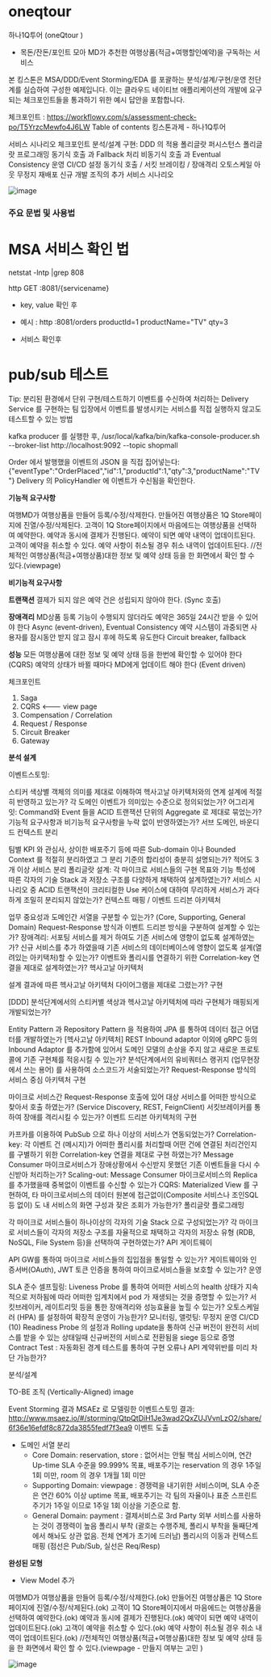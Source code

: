 # oneqtour

하나1Q투어 (oneQtour ) 
 - 목돈/잔돈/포인트 모아 MD가 추천한 여행상품(적금+여행할인예약)을 구독하는 서비스 

본 킹스톤은 MSA/DDD/Event Storming/EDA 를 포괄하는 분석/설계/구현/운영 전단계를 실습하여 구성한 예제입니다. 이는 클라우드 네이티브 애플리케이션의 개발에 요구되는 체크포인트들을 통과하기 위한 예시 답안을 포함합니다.

체크포인트 : https://workflowy.com/s/assessment-check-po/T5YrzcMewfo4J6LW
Table of contents
킹스톤과제 - 하나1Q투어 

서비스 시나리오
체크포인트
분석/설계
구현:
DDD 의 적용
폴리글랏 퍼시스턴스
폴리글랏 프로그래밍
동기식 호출 과 Fallback 처리
비동기식 호출 과 Eventual Consistency
운영
CI/CD 설정
동기식 호출 / 서킷 브레이킹 / 장애격리
오토스케일 아웃
무정지 재배포
신규 개발 조직의 추가
서비스 시나리오

![image](https://user-images.githubusercontent.com/58426170/173987544-023b846a-2ca9-4340-adea-25cb005799ff.png)

### 주요 문법 및 사용법

# MSA 서비스 확인 법 
netstat -lntp |grep 808

http GET :8081/{servicename}
- key, value 확인 후 
- 예시 : http :8081/orders productId=1 productName="TV" qty=3  

- 서비스 확인후 


# pub/sub 테스트 
Tip: 분리된 환경에서 단위 구현/테스트하기
이벤트를 수신하여 처리하는 Delivery Service 를 구현하는 팀 입장에서 이벤트를 발생시키는 서비스를 직접 실행하지 않고도 테스트할 수 있는 방법

kafka producer 를 실행한 후,
/usr/local/kafka/bin/kafka-console-producer.sh --broker-list http://localhost:9092 --topic shopmall

Order 에서 발행했을 이벤트의 JSON 을 직접 집어넣는다:
{"eventType":"OrderPlaced","id":1,"productId":1,"qty":3,"productName":"TV"}
Delivery 의 PolicyHandler 에 이벤트가 수신됨을 확인한다.



<b>기능적 요구사항</b>

여행MD가 여행상품을 만들어 등록/수정/삭제한다.
만들어진 여행상품은 1Q Store페이지에 진열/수정/삭제된다.
고객이 1Q Store페이지에서 마음에드는 여행상품을 선택하여 예약한다.
예약과 동시에 결제가 진행된다.
예약이 되면 예약 내역이 업데이트된다.
고객이 예약을 취소할 수 있다.
예약 사항이 취소될 경우 취소 내역이 업데이트된다.
//전체적인 여행상품(적금+여행상품)대한 정보 및 예약 상태 등을 한 화면에서 확인 할 수 있다.(viewpage)

<b>비기능적 요구사항</b>

 <b>트랜잭션</b>
 결제가 되지 않은 예약 건은 성립되지 않아야 한다. (Sync 호출)

 <b>장애격리</b>
 MD상품 등록 기능이 수행되지 않더라도 예약은 365일 24시간 받을 수 있어야 한다 Async (event-driven), Eventual Consistency
예약 시스템이 과중되면 사용자를 잠시동안 받지 않고 잠시 후에 하도록 유도한다 Circuit breaker, fallback

 <B>성능</B>
 모든 여행상품에 대한 정보 및 예약 상태 등을 한번에 확인할 수 있어야 한다 (CQRS)
 예약의 상태가 바뀔 때마다 MD에게 업데이트 해야 한다 (Event driven)

체크포인트
1. Saga
2. CQRS   <--- view page 
3. Compensation / Correlation
4. Request / Response
7. Circuit Breaker
5. Gateway


<B>분석 설계</B>

이벤트스토밍:

스티커 색상별 객체의 의미를 제대로 이해하여 헥사고날 아키텍처와의 연계 설계에 적절히 반영하고 있는가?
각 도메인 이벤트가 의미있는 수준으로 정의되었는가?
어그리게잇: Command와 Event 들을 ACID 트랜잭션 단위의 Aggregate 로 제대로 묶었는가?
기능적 요구사항과 비기능적 요구사항을 누락 없이 반영하였는가?
서브 도메인, 바운디드 컨텍스트 분리

팀별 KPI 와 관심사, 상이한 배포주기 등에 따른  Sub-domain 이나 Bounded Context 를 적절히 분리하였고 그 분리 기준의 합리성이 충분히 설명되는가?
적어도 3개 이상 서비스 분리
폴리글랏 설계: 각 마이크로 서비스들의 구현 목표와 기능 특성에 따른 각자의 기술 Stack 과 저장소 구조를 다양하게 채택하여 설계하였는가?
서비스 시나리오 중 ACID 트랜잭션이 크리티컬한 Use 케이스에 대하여 무리하게 서비스가 과다하게 조밀히 분리되지 않았는가?
컨텍스트 매핑 / 이벤트 드리븐 아키텍처

업무 중요성과  도메인간 서열을 구분할 수 있는가? (Core, Supporting, General Domain)
Request-Response 방식과 이벤트 드리븐 방식을 구분하여 설계할 수 있는가?
장애격리: 서포팅 서비스를 제거 하여도 기존 서비스에 영향이 없도록 설계하였는가?
신규 서비스를 추가 하였을때 기존 서비스의 데이터베이스에 영향이 없도록 설계(열려있는 아키택처)할 수 있는가?
이벤트와 폴리시를 연결하기 위한 Correlation-key 연결을 제대로 설계하였는가?
헥사고날 아키텍처

설계 결과에 따른 헥사고날 아키텍처 다이어그램을 제대로 그렸는가?
구현

[DDD] 분석단계에서의 스티커별 색상과 헥사고날 아키텍처에 따라 구현체가 매핑되게 개발되었는가?

Entity Pattern 과 Repository Pattern 을 적용하여 JPA 를 통하여 데이터 접근 어댑터를 개발하였는가
[헥사고날 아키텍처] REST Inbound adaptor 이외에 gRPC 등의 Inbound Adaptor 를 추가함에 있어서 도메인 모델의 손상을 주지 않고 새로운 프로토콜에 기존 구현체를 적응시킬 수 있는가?
분석단계에서의 유비쿼터스 랭귀지 (업무현장에서 쓰는 용어) 를 사용하여 소스코드가 서술되었는가?
Request-Response 방식의 서비스 중심 아키텍처 구현

마이크로 서비스간 Request-Response 호출에 있어 대상 서비스를 어떠한 방식으로 찾아서 호출 하였는가? (Service Discovery, REST, FeignClient)
서킷브레이커를 통하여  장애를 격리시킬 수 있는가?
이벤트 드리븐 아키텍처의 구현

카프카를 이용하여 PubSub 으로 하나 이상의 서비스가 연동되었는가?
Correlation-key: 각 이벤트 건 (메시지)가 어떠한 폴리시를 처리할때 어떤 건에 연결된 처리건인지를 구별하기 위한 Correlation-key 연결을 제대로 구현 하였는가?
Message Consumer 마이크로서비스가 장애상황에서 수신받지 못했던 기존 이벤트들을 다시 수신받아 처리하는가?
Scaling-out: Message Consumer 마이크로서비스의 Replica 를 추가했을때 중복없이 이벤트를 수신할 수 있는가
CQRS: Materialized View 를 구현하여, 타 마이크로서비스의 데이터 원본에 접근없이(Composite 서비스나 조인SQL 등 없이) 도 내 서비스의 화면 구성과 잦은 조회가 가능한가?
폴리글랏 플로그래밍

각 마이크로 서비스들이 하나이상의 각자의 기술 Stack 으로 구성되었는가?
각 마이크로 서비스들이 각자의 저장소 구조를 자율적으로 채택하고 각자의 저장소 유형 (RDB, NoSQL, File System 등)을 선택하여 구현하였는가?
API 게이트웨이

API GW를 통하여 마이크로 서비스들의 집입점을 통일할 수 있는가?
게이트웨이와 인증서버(OAuth), JWT 토큰 인증을 통하여 마이크로서비스들을 보호할 수 있는가?
운영

SLA 준수
셀프힐링: Liveness Probe 를 통하여 어떠한 서비스의 health 상태가 지속적으로 저하됨에 따라 어떠한 임계치에서 pod 가 재생되는 것을 증명할 수 있는가?
서킷브레이커, 레이트리밋 등을 통한 장애격리와 성능효율을 높힐 수 있는가?
오토스케일러 (HPA) 를 설정하여 확장적 운영이 가능한가?
모니터링, 앨럿팅:
무정지 운영 CI/CD (10)
Readiness Probe 의 설정과 Rolling update을 통하여 신규 버전이 완전히 서비스를 받을 수 있는 상태일때 신규버전의 서비스로 전환됨을 siege 등으로 증명
Contract Test : 자동화된 경계 테스트를 통하여 구현 오류나 API 계약위반를 미리 차단 가능한가?

분석/설계


TO-BE 조직 (Vertically-Aligned)
image

Event Storming 결과
MSAEz 로 모델링한 이벤트스토밍 결과: http://www.msaez.io/#/storming/QtpQtDiH1Je3wad2QxZUJVvnLzO2/share/6f36e16efdf8c872da3855fedf7f3ea9
이벤트 도출
- 도메인 서열 분리 
   - Core Domain:  reservation, store : 없어서는 안될 핵심 서비스이며, 연간 Up-time SLA 수준을 99.999% 목표, 배포주기는 reservation 의 경우 1주일 1회 미만, room 의 경우 1개월 1회 미만
    - Supporting Domain:   viewpage : 경쟁력을 내기위한 서비스이며, SLA 수준은 연간 60% 이상 uptime 목표, 배포주기는 각 팀의 자율이나 표준 스프린트 주기가 1주일 이므로 1주일 1회 이상을 기준으로 함.
    - General Domain:   payment : 결제서비스로 3rd Party 외부 서비스를 사용하는 것이 경쟁력이 높음 
폴리시 부착 (괄호는 수행주체, 폴리시 부착을 둘째단계에서 해놔도 상관 없음. 전체 연계가 초기에 드러남)
폴리시의 이동과 컨텍스트 매핑 (점선은 Pub/Sub, 실선은 Req/Resp)

<B>완성된 모형</B>
- View Model 추가

여행MD가 여행상품을 만들어 등록/수정/삭제한다.(ok)
만들어진 여행상품은 1Q Store페이지에 진열/수정/삭제된다.(ok)
고객이 1Q Store페이지에서 마음에드는 여행상품을 선택하여 예약한다.(ok)
예약과 동시에 결제가 진행된다.(ok)
예약이 되면 예약 내역이 업데이트된다.(ok)
고객이 예약을 취소할 수 있다.(ok)
예약 사항이 취소될 경우 취소 내역이 업데이트된다.(ok)
//전체적인 여행상품(적금+여행상품)대한 정보 및 예약 상태 등을 한 화면에서 확인 할 수 있다.(viewpage - 만들지 여부는 고민 )

![image](https://user-images.githubusercontent.com/58426170/173989073-4b128663-9830-4d77-8b81-17ed7fead393.png)


